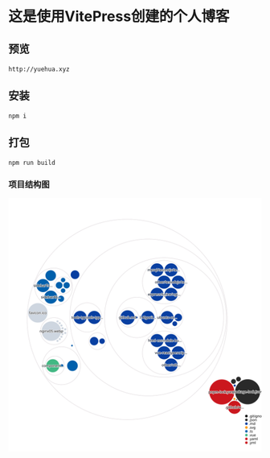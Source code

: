 # 这是使用VitePress创建的个人博客

## 预览
`http://yuehua.xyz`

## 安装
```
npm i
```

## 打包
```
npm run build
```



### 项目结构图
![diagram](./diagram.svg)
